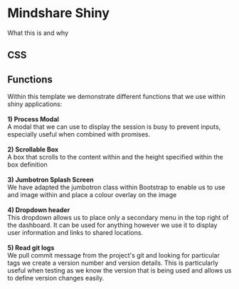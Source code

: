 # Mindshare Shiny
What this is and why

## CSS

## Functions
Within this template we demonstrate different functions that we use within shiny applications: <br><br> <b>1) Process Modal</b> <br> A modal that we can use to display the session is busy to prevent inputs, especially useful when combined with promises. <br><br><b>2) Scrollable Box</b><br>A box that scrolls to the content within and the height specified within the box definition  <br><br><b>3) Jumbotron Splash Screen</b><br> We have adapted the jumbotron class within Bootstrap to enable us to use and image within and place a colour overlay on the image <br><br><b>4) Dropdown header</b><br> This dropdown allows us to place only a secondary menu in the top right of the dashboard. It can be used for anything however we use it to display user information and links to shared locations. <br><br><b>5) Read git logs</b><br> We pull commit message from the project\'s git and looking for particular tags we create a version number and version details. This is particularly useful when testing as we know the version that is being used and allows us to define version changes easily.
